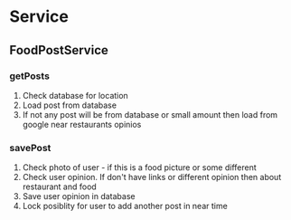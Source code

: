 # Service

## FoodPostService

### getPosts
1. Check database for location 
2. Load post from database 
3. If not any post will be from database or small amount then load from google near restaurants opinios

### savePost
1. Check photo of user - if this is a food picture or some different
2. Check user opinion. If don't have links or different opinion then about restaurant and food
3. Save user opinion in database
4. Lock posiblity for user to add another post in near time